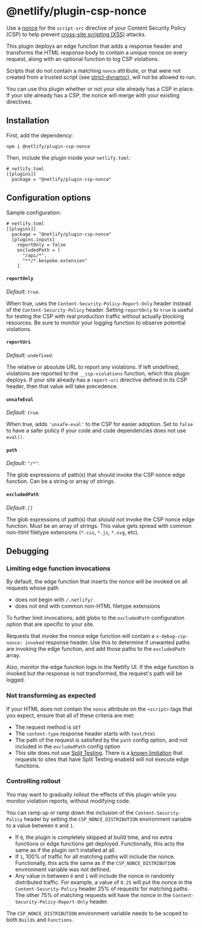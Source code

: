 # @netlify/plugin-csp-nonce

Use a [nonce](https://content-security-policy.com/nonce/) for the `script-src` directive of your Content Security Policy (CSP) to help prevent [cross-site scripting (XSS)](https://developer.mozilla.org/en-US/docs/Web/Security/Types_of_attacks#cross-site_scripting_xss) attacks.

This plugin deploys an edge function that adds a response header and transforms the HTML response body to contain a unique nonce on every request, along with an optional function to log CSP violations.

Scripts that do not contain a matching `nonce` attribute, or that were not created from a trusted script (see [strict-dynamic](https://content-security-policy.com/strict-dynamic/)), will not be allowed to run.

You can use this plugin whether or not your site already has a CSP in place. If your site already has a CSP, the nonce will merge with your existing directives.

## Installation

First, add the dependency:

```
npm i @netlify/plugin-csp-nonce
```

Then, include the plugin inside your `netlify.toml`:

```
# netlify.toml
[[plugins]]
  package = "@netlify/plugin-csp-nonce"
```

## Configuration options

Sample configuration:

```
# netlify.toml
[[plugins]]
  package = "@netlify/plugin-csp-nonce"
  [plugins.inputs]
    reportOnly = false
    excludedPath = [
      "/api/*",
      "**/*.bespoke.extension"
    ]
```

#### `reportOnly`

_Default: `true`_.

When true, uses the `Content-Security-Policy-Report-Only` header instead of the `Content-Security-Policy` header. Setting `reportOnly` to `true` is useful for testing the CSP with real production traffic without actually blocking resources. Be sure to monitor your logging function to observe potential violations.

#### `reportUri`

_Default: `undefined`_.

The relative or absolute URL to report any violations. If left undefined, violations are reported to the `__csp-violations` function, which this plugin deploys. If your site already has a `report-uri` directive defined in its CSP header, then that value will take precedence.

#### `unsafeEval`

_Default: `true`._

When true, adds `'unsafe-eval'` to the CSP for easier adoption. Set to `false` to have a safer policy if your code and code dependencies does not use `eval()`.

#### `path`

_Default: `"/*"`._

The glob expressions of path(s) that should invoke the CSP nonce edge function. Can be a string or array of strings.

#### `excludedPath`

_Default: `[]`_

The glob expressions of path(s) that _should not_ invoke the CSP nonce edge function. Must be an array of strings. This value gets spread with common non-html filetype extensions (`*.css`, `*.js`, `*.svg`, etc).

## Debugging

### Limiting edge function invocations

By default, the edge function that inserts the nonce will be invoked on all requests whose path

- does not begin with `/.netlify/`
- does not end with common non-HTML filetype extensions

To further limit invocations, add globs to the `excludedPath` configuration option that are specific to your site.

Requests that invoke the nonce edge function will contain a `x-debug-csp-nonce: invoked` response header. Use this to determine if unwanted paths are invoking the edge function, and add those paths to the `excludedPath` array.

Also, monitor the edge function logs in the Netlify UI. If the edge function is invoked but the response is not transformed, the request's path will be logged.

### Not transforming as expected

If your HTML does not contain the `nonce` attribute on the `<script>` tags that you expect, ensure that all of these criteria are met:

- The request method is `GET`
- The `content-type` response header starts with `text/html`
- The path of the request is satisfied by the `path` config option, and not included in the `excludedPath` config option
- This site does not use [Split Testing](https://docs.netlify.com/site-deploys/split-testing/). There is a [known limitation](https://docs.netlify.com/edge-functions/limits/#feature-limitations) that requests to sites that have Split Testing enabeld will not execute edge functions.

### Controlling rollout

You may want to gradually rollout the effects of this plugin while you monitor violation reports, without modifying code.

You can ramp up or ramp down the inclusion of the `Content-Security-Policy` header by setting the `CSP_NONCE_DISTRIBUTION` environment variable to a value between `0` and `1`.

- If `0`, the plugin is completely skipped at build time, and no extra functions or edge functions get deployed. Functionally, this acts the same as if the plugin isn't installed at all.
- If `1`, 100% of traffic for all matching paths will include the nonce. Functionally, this acts the same as if the `CSP_NONCE_DISTRIBUTION` environment variable was not defined.
- Any value in between `0` and `1` will include the nonce in randomly distributed traffic. For example, a value of `0.25` will put the nonce in the `Content-Security-Policy` header 25% of requests for matching paths. The other 75% of matching requests will have the nonce in the `Content-Security-Policy-Report-Only` header.

The `CSP_NONCE_DISTRIBUTION` environment variable needs to be scoped to both `Builds` and `Functions`.
